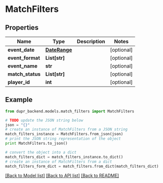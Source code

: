 # MatchFilters


## Properties
Name | Type | Description | Notes
------------ | ------------- | ------------- | -------------
**event_date** | [**DateRange**](DateRange.md) |  | [optional] 
**event_format** | **List[str]** |  | [optional] 
**event_name** | **str** |  | [optional] 
**match_status** | **List[str]** |  | [optional] 
**player_id** | **int** |  | [optional] 

## Example

```python
from dupr_backend.models.match_filters import MatchFilters

# TODO update the JSON string below
json = "{}"
# create an instance of MatchFilters from a JSON string
match_filters_instance = MatchFilters.from_json(json)
# print the JSON string representation of the object
print MatchFilters.to_json()

# convert the object into a dict
match_filters_dict = match_filters_instance.to_dict()
# create an instance of MatchFilters from a dict
match_filters_form_dict = match_filters.from_dict(match_filters_dict)
```
[[Back to Model list]](../README.md#documentation-for-models) [[Back to API list]](../README.md#documentation-for-api-endpoints) [[Back to README]](../README.md)


